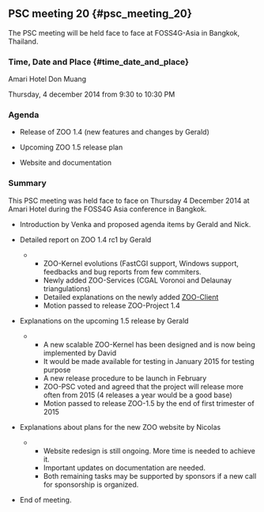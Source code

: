 ## PSC meeting 20 {#psc_meeting_20}

The PSC meeting will be held face to face at FOSS4G-Asia in Bangkok,
Thailand.

### Time, Date and Place {#time_date_and_place}

Amari Hotel Don Muang

Thursday, 4 december 2014 from 9:30 to 10:30 PM

### Agenda

-   Release of ZOO 1.4 (new features and changes by Gerald)

-   Upcoming ZOO 1.5 release plan

-   Website and documentation

### Summary

This PSC meeting was held face to face on Thursday 4 December 2014 at
Amari Hotel during the FOSS4G Asia conference in Bangkok.

-   Introduction by Venka and proposed agenda items by Gerald and Nick.

-   Detailed report on ZOO 1.4 rc1 by Gerald
    -   -   ZOO-Kernel evolutions (FastCGI support, Windows support,
            feedbacks and bug reports from few commiters.
        -   Newly added ZOO-Services (CGAL Voronoi and Delaunay
            triangulations)
        -   Detailed explanations on the newly added
            [ZOO-Client](http://zoo-project.org/trac/browser/trunk/zoo-project/zoo-client)
        -   Motion passed to release ZOO-Project 1.4

-   Explanations on the upcoming 1.5 release by Gerald
    -   -   A new scalable ZOO-Kernel has been designed and is now being
            implemented by David
        -   It would be made available for testing in January 2015 for
            testing purpose
        -   A new release procedure to be launch in February
        -   ZOO-PSC voted and agreed that the project will release more
            often from 2015 (4 releases a year would be a good base)
        -   Motion passed to release ZOO-1.5 by the end of first
            trimester of 2015

-   Explanations about plans for the new ZOO website by Nicolas
    -   -   Website redesign is still ongoing. More time is needed to
            achieve it.
        -   Important updates on documentation are needed.
        -   Both remaining tasks may be supported by sponsors if a new
            call for sponsorship is organized.

-   End of meeting.

